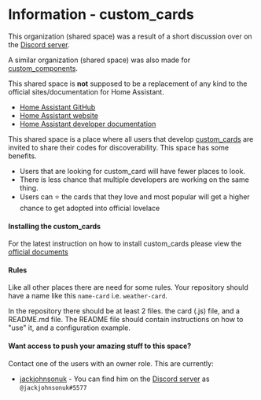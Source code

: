 # Information - custom_cards
This organization (shared space) was a result of a short discussion over on the [Discord server](https://discord.gg/c5DvZ4e).

A similar organization (shared space) was also made for [custom_components](https://github.com/custom-components).

This shared space is **not** supposed to be a replacement of any kind to the official sites/documentation for Home Assistant.

 - [Home Assistant GitHub](https://github.com/home-assistant)
 - [Home Assistant website](https://www.home-assistant.io/)
 - [Home Assistant developer documentation](https://developers.home-assistant.io/)

This shared space is a place where all users that develop [custom_cards](https://developers.home-assistant.io/docs/en/lovelace_custom_card.html) are invited to share their codes for discoverability.
This space has some benefits.
 - Users that are looking for custom_card will have fewer places to look.
 - There is less chance that multiple developers are working on the same thing.
 - Users can :star: the cards that they love and most popular will get a higher chance to get adopted into official lovelace

#### Installing the custom_cards
For the latest instruction on how to install custom_cards please view the [official documents](https://developers.home-assistant.io/docs/frontend/custom-ui/lovelace-custom-card)

#### Rules
Like all other places there are need for some rules.
Your repository should have a name like this `name-card` i.e. `weather-card`.

In the repository there should be at least 2 files.
the card (.js) file, and a README.md file.
The README file should contain instructions on how to "use" it, and a configuration example.

#### Want access to push your amazing stuff to this space?
Contact one of the users with an owner role.
This are currently:
 - [jackjohnsonuk](https://github.com/jackjohnsonuk) - You can find him on the [Discord server](https://discord.gg/c5DvZ4e) as `@jackjohnsonuk#5577`

